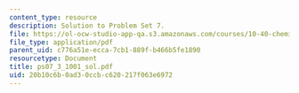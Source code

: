 ```yaml
---
content_type: resource
description: Solution to Problem Set 7.
file: https://ol-ocw-studio-app-qa.s3.amazonaws.com/courses/10-40-chemical-engineering-thermodynamics-fall-2003/20b10c6b0ad30ccbc620217f063e6972_ps07_3_1001_sol.pdf
file_type: application/pdf
parent_uid: c776a51e-ecca-7cb1-889f-b466b5fe1890
resourcetype: Document
title: ps07_3_1001_sol.pdf
uid: 20b10c6b-0ad3-0ccb-c620-217f063e6972
---
```

